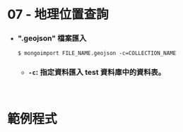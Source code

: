 07 - 地理位置查詢
=====
* ### ".geojson" 檔案匯入
    ```
    $ mongoimport FILE_NAME.geojson -c=COLLECTION_NAME
    ```
    * ### ```-c```: 指定資料匯入 test 資料庫中的資料表。
<br />

範例程式
=====
<br />
